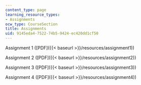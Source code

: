 ```yaml
---
content_type: page
learning_resource_types:
- Assignments
ocw_type: CourseSection
title: Assignments
uid: 9145eda4-7522-74b5-9424-ec420dd1cf50
---
```


Assignment 1 ([PDF]({{< baseurl >}}/resources/assignment1))

Assignment 2 ([PDF]({{< baseurl >}}/resources/assignment2))

Assignment 3 ([PDF]({{< baseurl >}}/resources/assignment3))

Assignment 4 ([PDF]({{< baseurl >}}/resources/assignment4))